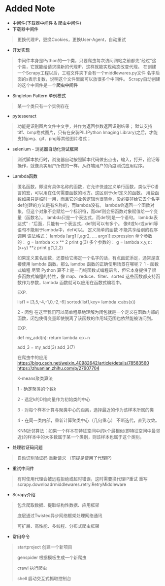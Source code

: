 # Added Note
* 中间件(下载器中间件 & 爬虫中间件)
* 下载器中间件
> 更换代理IP，更换Cookies，更换User-Agent，自动重试
* 开发实现
> 中间件本身是Python的一个类，只要爬虫每次访问网站之前都先“经过”这个类，它就能给请求换新的代理IP，这样就能实现动态改变代理。
> 在创建一个Scrapy工程以后，工程文件夹下会有一个middlewares.py文件
> 名字后面的s表示复数，说明这个文件里面可以放很多个中间件。
> Scrapy自动创建的这个中间件是一个**爬虫中间件**
> 
> 
> 
> 
* Singleton Pattern 单例模式
> 某一个类只有一个实例存在
* pytesseract
> 功能是识别图片文件中文字，并作为返回参数返回识别结果；
> 默认支持tiff、bmp格式图片，只有在安装PIL(Python Imaging Library)之后，才能支持jpeg、gif、png等其他图片格式；
* selenium - 浏览器自动化测试框架
> 测试脚本执行时，浏览器自动按照脚本代码做出点击，输入，打开，验证等操作，就像真实用户所做的一样，从终端用户的角度测试应用程序。
* Lambda函数
> 匿名函数，即没有具体名称的函数，它允许快速定义单行函数，类似于C语言的宏，可以用在任何需要函数的地方。这区别于def定义的函数。 
> 用些函数如果只是临时一用，而且它的业务逻辑也很简单，没必要非给它去个名字
> def创建的方法是有名称的，而lambda没有。 
> lambda会返回一个函数对象，但这个对象不会赋给一个标识符，而def则会把函数对象赋值给一个变量（函数名）。 
> lambda只是一个表达式，而def则是一个语句。
> lambda表达式” : “后面，只能有一个表达式，def则可以有多个。 
> 像if或for或print等语句不能用于lambda中，def可以。 
> 定义简单的函数
> 不能共享给别的程序调用
> 语法格式：
> lambda [arg1 [,agr2, .... argn]]:expression 
> 单个参数的：
> g = lambda x: x ** 2
> print g(3)
> 多个参数的：
> g = lambda x,y,z :(x+y) **z
> print g(1,2,2)
> 
> 如果定义匿名函数，还要给它绑定一个名字的话，有点画蛇添足，通常是直接使用 lambda 函数。那么 lamdba 函数的正确使用场景在哪呢？
> 1 - 函数式编程
> 尽管 Python 算不上是一门纯函数式编程语言，但它本身提供了很多函数式编程的特性，像 map、reduce、filter、sorted 这些函数都支持函数作为参数，lambda 函数就可以应用在函数式编程中。
> 
> EXP.
> 
> list1 = [3,5,-4,-1,0,-2,-6]
> sorted(list1,key= lambda x:abs(x))
> 
> 2 - 闭包
> 在这里我们可以简单粗暴地理解为闭包就是一个定义在函数内部的函数，闭包使得变量即使脱离了该函数的作用域范围也依然能被访问到。
> 
> EXP. 
> 
> def my_add(n):
>   return lambda x:x+n 
>   
> add_3 = my_add(3)
> add_3(7)
> 
> 在爬虫中的应用
> https://blog.csdn.net/weixin_40982642/article/details/78583560
> https://zhuanlan.zhihu.com/p/27607704
> 
> K-means聚类算法
> 
> 1 - 确定聚类的个数k
> 
> 2 - 选定k的D维向量作为初始类的中心
> 
> 3 - 对每个样本计算与聚类中心的距离，选择最近的作为该样本所属的类
> 
> 4 - 在同一类内部，重新计算聚类中心（几何重心） 不断迭代，直到收敛。 
> 
> KNN近邻算法：如果一个样本在特征空间中的k个最相似(即特征空间中最邻近)的样本中的大多数属于某一个类别，则该样本也属于这个类别。
* 处理验证码问题
> 自动识别验证码
> 重新请求 （前提是使用了代理IP）
* 重试中间件
> 有时使用代理会被远程拒绝或超时错误，这时需要换代理IP重试
> 重写 scrapy.downloadrmiddlewares.retry.RetryMiddleware
* Scrapy介绍
> 包含爬取数据、提取结构性数据、应用框架
> 
> 底层通过Twisted异步网络框架处理网络通讯
> 
> 可扩展、高性能、多线程、分布式爬虫框架
* 常用命令
> startproject 创建一个新项目
> 
> genspider 根据模板生成一个新爬虫
> 
> crawl 执行爬虫
> 
> shell 启动交互式抓取控制台
> 
